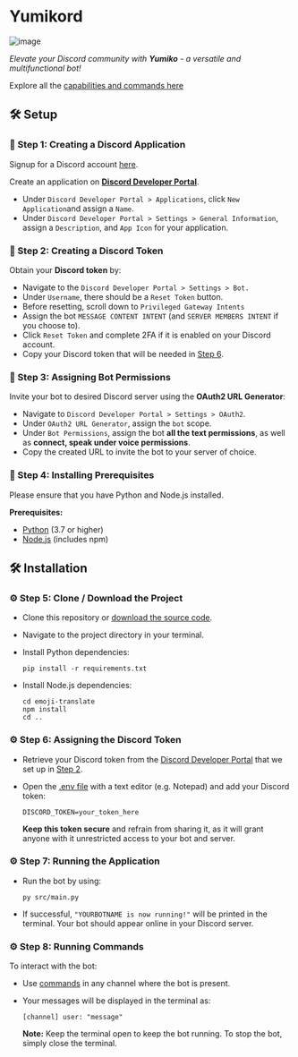 # Yumikord

![image](https://github.com/jntm7/Yumikord/assets/108718802/349a4bbf-e7fd-443b-9c65-b07761743934)

*Elevate your Discord community with **Yumiko** - a versatile and multifunctional bot!*

Explore all the [capabilities and commands here](COMMANDS.md)

## 🛠️ Setup

### 🔨 Step 1: Creating a Discord Application

Signup for a Discord account [here](https://discord.com/register).

Create an application on [**Discord Developer Portal**](https://discord.com/developers/applications).

- Under `Discord Developer Portal > Applications`, click `New Application`and assign a `Name`.
- Under `Discord Developer Portal > Settings > General Information`, assign a `Description`, and `App Icon` for your application.

### 🔨 Step 2: Creating a Discord Token

Obtain your **Discord token** by:

- Navigate to the `Discord Developer Portal > Settings > Bot.`
- Under `Username`, there should be a `Reset Token` button.
- Before resetting, scroll down to `Privileged Gateway Intents`
- Assign the bot `MESSAGE CONTENT INTENT` (and `SERVER MEMBERS INTENT` if you choose to).
- Click `Reset Token` and complete 2FA if it is enabled on your Discord account.
- Copy your Discord token that will be needed in [Step 6](https://github.com/jntm7/Yumikord/edit/main/README.md#%EF%B8%8F-step-6-assigning-the-discord-token). 

### 🔨 Step 3: Assigning Bot Permissions

Invite your bot to desired Discord server using the **OAuth2 URL Generator**:

- Navigate to `Discord Developer Portal > Settings > OAuth2`.
- Under `OAuth2 URL Generator`, assign the `bot` scope.
- Under `Bot Permissions`, assign the bot **all the text permissions**, as well as **connect, speak under voice permissions**.
- Copy the created URL to invite the bot to your server of choice.

### 🔨 Step 4: Installing Prerequisites

Please ensure that you have Python and Node.js installed.

**Prerequisites:**
   - [Python](https://python.org/downloads/) (3.7 or higher)
   - [Node.js](https://nodejs.org/en) (includes npm)

## 🛠️ Installation

### ⚙️ Step 5: Clone / Download the Project


- Clone this repository or [download the source code](https://github.com/jntm7/Yumikord/archive/refs/heads/main.zip).
- Navigate to the project directory in your terminal.
- Install Python dependencies:
  
    ```
    pip install -r requirements.txt
    ```
- Install Node.js dependencies:
  
    ```
    cd emoji-translate
    npm install
    cd ..
    ```

### ⚙️ Step 6: Assigning the Discord Token

- Retrieve your Discord token from the [Discord Developer Portal](https://discord.com/developers/applications) that we set up in [Step 2](https://github.com/jntm7/Yumikord/edit/main/README.md#-step-2-creating-a-discord-token).
- Open the [.env file](build\.env) with a text editor (e.g. Notepad) and add your Discord token:
  
     ```
     DISCORD_TOKEN=your_token_here
     ```

   **Keep this token secure** and refrain from sharing it, as it will grant anyone with it unrestricted access to your bot and server.

### ⚙️ Step 7: Running the Application

- Run the bot by using:
  
     ```
     py src/main.py
     ```
- If successful, `"YOURBOTNAME is now running!"` will be printed in the terminal. Your bot should appear online in your Discord server.

### ⚙️ Step 8: Running Commands

To interact with the bot:
- Use [commands](COMMANDS.md) in any channel where the bot is present.
- Your messages will be displayed in the terminal as:
     ```
     [channel] user: "message"
     ```
     
   **Note:** Keep the terminal open to keep the bot running. To stop the bot, simply close the terminal.
